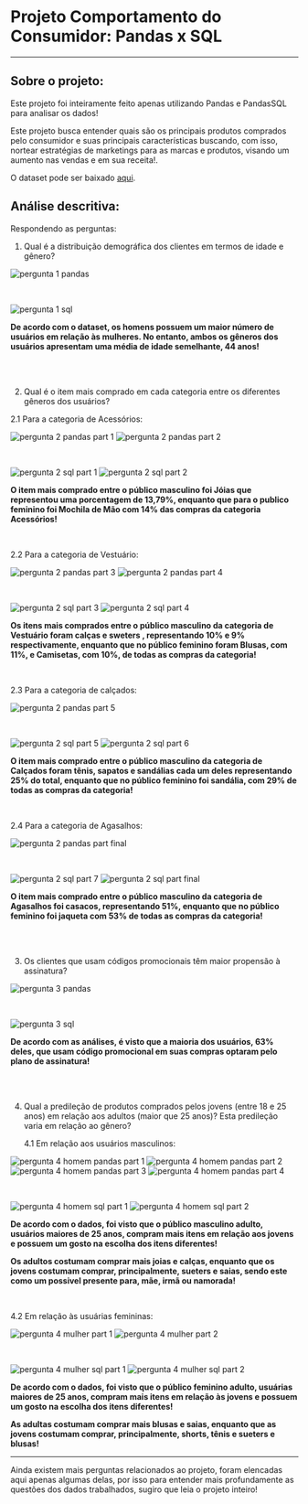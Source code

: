 # Projeto Comportamento do Consumidor: Pandas x SQL

****

## Sobre o projeto:

Este projeto foi inteiramente feito apenas utilizando Pandas e PandasSQL para analisar os dados!

Este projeto busca entender quais são os principais produtos comprados pelo consumidor e suas principais características buscando, com isso, nortear estratégias de marketings para as marcas e produtos, visando um aumento nas vendas e em sua receita!.

O dataset pode ser baixado [aqui]([https://www.kaggle.com/datasets/spscientist/students-performance-in-exams](https://www.kaggle.com/datasets/zeesolver/consumer-behavior-and-shopping-habits-dataset?select=shopping_trends.csv)).

##  Análise descritiva:

Respondendo as perguntas:

1. Qual é a distribuição demográfica dos clientes em termos de idade e gênero?
   
![pergunta 1 pandas](https://github.com/LucasJMFreire/Projeto_Comportamento_Consumidor_PandaSQL/assets/108015773/6b46839c-1f59-4494-8e9c-ec84a2873418)

<br>

![pergunta 1 sql](https://github.com/LucasJMFreire/Projeto_Comportamento_Consumidor_PandaSQL/assets/108015773/a62c4b45-19c2-437f-9a4f-43bf7b42873d)


**De acordo com o dataset, os homens possuem um maior número de usuários em relação às mulheres. No entanto, ambos os gêneros dos usuários apresentam uma média de idade semelhante, 44 anos!**

<br>

<br>

2. Qual é o item mais comprado em cada categoria entre os diferentes gêneros dos usuários?

2.1 Para a categoria de Acessórios:

![pergunta 2 pandas part 1](https://github.com/LucasJMFreire/Projeto_Comportamento_Consumidor_PandaSQL/assets/108015773/93e825d1-4a47-4393-aedd-0f9e348c27a2)
![pergunta 2 pandas part 2](https://github.com/LucasJMFreire/Projeto_Comportamento_Consumidor_PandaSQL/assets/108015773/c10bd38b-5ab8-4689-82d2-f0026802c74a)

<br>

![pergunta 2 sql part 1](https://github.com/LucasJMFreire/Projeto_Comportamento_Consumidor_PandaSQL/assets/108015773/2cd16616-a3d6-48e3-ac2b-4994895e6385)
![pergunta 2 sql part 2](https://github.com/LucasJMFreire/Projeto_Comportamento_Consumidor_PandaSQL/assets/108015773/7af945ba-5384-4cf0-9dd1-c481ab5c0560)


**O item mais comprado entre o público masculino foi Jóias que representou uma porcentagem de 13,79%, enquanto que para o publico feminino foi Mochila de Mão com 14% das compras da categoria Acessórios!**

<br>

2.2 Para a categoria de Vestuário:
   
![pergunta 2 pandas part 3](https://github.com/LucasJMFreire/Projeto_Comportamento_Consumidor_PandaSQL/assets/108015773/b44751f8-700c-4ffb-b21c-1aa665a34c6e)
![pergunta 2 pandas part 4](https://github.com/LucasJMFreire/Projeto_Comportamento_Consumidor_PandaSQL/assets/108015773/bffc5b79-e066-4e47-a726-bc66afebbfcf)

<br>

![pergunta 2 sql part 3](https://github.com/LucasJMFreire/Projeto_Comportamento_Consumidor_PandaSQL/assets/108015773/cbf60c0f-97d2-403d-ad27-fe886031ae6a)
![pergunta 2 sql part 4](https://github.com/LucasJMFreire/Projeto_Comportamento_Consumidor_PandaSQL/assets/108015773/a587709c-df3c-4e6f-a6d1-1b6367daae9d)


**Os itens mais comprados entre o público masculino da categoria de Vestuário foram calças e sweters , representando 10% e 9% respectivamente, enquanto que no público feminino foram Blusas, com 11%, e Camisetas, com 10%, de todas as compras da categoria!**


<br>


2.3 Para a categoria de calçados:

![pergunta 2 pandas part 5](https://github.com/LucasJMFreire/Projeto_Comportamento_Consumidor_PandaSQL/assets/108015773/d0257f88-c9f1-4029-91ba-1dad265a75c3)

<br>

![pergunta 2 sql part 5](https://github.com/LucasJMFreire/Projeto_Comportamento_Consumidor_PandaSQL/assets/108015773/81e4f47c-6d0f-489e-ab47-f4a470a85e02)
![pergunta 2 sql part 6](https://github.com/LucasJMFreire/Projeto_Comportamento_Consumidor_PandaSQL/assets/108015773/ff4a8335-ec2f-4fc2-a584-bdd1f4277d70)


**O item mais comprado entre o público masculino da categoria de Calçados foram tênis, sapatos e sandálias cada um deles representando 25% do total, enquanto que no público feminino foi sandália, com 29% de todas as compras da categoria!**


<br>


2.4 Para a categoria de Agasalhos:

![pergunta 2 pandas part final](https://github.com/LucasJMFreire/Projeto_Comportamento_Consumidor_PandaSQL/assets/108015773/e3dec9c2-b543-41ed-9296-2e6ff7a57416)

<br>

![pergunta 2 sql part 7](https://github.com/LucasJMFreire/Projeto_Comportamento_Consumidor_PandaSQL/assets/108015773/8dbf0a5c-d579-49be-83c1-72d364f3cfa1)
![pergunta 2 sql part final](https://github.com/LucasJMFreire/Projeto_Comportamento_Consumidor_PandaSQL/assets/108015773/da9af933-701c-43a9-9ca8-549c78ff84ce)


**O item mais comprado entre o público masculino da categoria de Agasalhos foi casacos, representando 51%, enquanto que no público feminino foi jaqueta com 53% de todas as compras da categoria!**

<br>

<br>

3. Os clientes que usam códigos promocionais têm maior propensão à assinatura?

![pergunta 3 pandas](https://github.com/LucasJMFreire/Projeto_Comportamento_Consumidor_PandaSQL/assets/108015773/d39d97a1-b4a8-46a4-be0a-abad40b61767)

<br>

![pergunta 3 sql](https://github.com/LucasJMFreire/Projeto_Comportamento_Consumidor_PandaSQL/assets/108015773/72fa90b9-140b-4fd8-90e8-1335c41623f1)



**De acordo com as análises, é visto que a maioria dos usuários, 63% deles, que usam código promocional em suas compras optaram pelo plano de assinatura!**

<br>

<br>

4. Qual a predileção de produtos comprados pelos jovens (entre 18 e 25 anos) em relação aos adultos (maior que 25 anos)? Esta predileção varia em relação ao gênero?
   
   4.1 Em relação aos usuários masculinos:

![pergunta 4  homem pandas part 1](https://github.com/LucasJMFreire/Projeto_Comportamento_Consumidor_PandaSQL/assets/108015773/2a8ceb35-852e-430f-90e2-5712a502cf5c)
![pergunta 4  homem pandas part 2](https://github.com/LucasJMFreire/Projeto_Comportamento_Consumidor_PandaSQL/assets/108015773/55fb0fbc-e4e7-449f-9e9a-e9fddccc8513)
![pergunta 4  homem pandas part 3](https://github.com/LucasJMFreire/Projeto_Comportamento_Consumidor_PandaSQL/assets/108015773/4097c9ca-a97a-44d0-9448-ee82fd67dd61)
![pergunta 4  homem pandas part 4](https://github.com/LucasJMFreire/Projeto_Comportamento_Consumidor_PandaSQL/assets/108015773/c86f871d-8c1f-4690-b816-1cf4144aae57)

<br>

![pergunta 4  homem sql part 1](https://github.com/LucasJMFreire/Projeto_Comportamento_Consumidor_PandaSQL/assets/108015773/ecec8d01-03d1-46ad-b0f8-4bd0b5a23d94)
![pergunta 4 homem sql part 2](https://github.com/LucasJMFreire/Projeto_Comportamento_Consumidor_PandaSQL/assets/108015773/7251f2e1-0343-4193-b075-4d22bb69685e)

**De acordo com o dados, foi visto que o público masculino adulto, usuários maiores de 25 anos, compram mais itens em relação aos jovens e possuem um gosto na escolha dos itens diferentes!**

**Os adultos costumam comprar mais joias e calças, enquanto que os jovens costumam comprar, principalmente, sueters e saias, sendo este como um possivel presente para, mãe, irmã ou namorada!**

<br>

4.2 Em relação às usuárias femininas:

![pergunta 4 mulher part 1](https://github.com/LucasJMFreire/Projeto_Comportamento_Consumidor_PandaSQL/assets/108015773/58951767-a3b6-41af-8d53-5ec06114bfba)
![pergunta 4 mulher part 2](https://github.com/LucasJMFreire/Projeto_Comportamento_Consumidor_PandaSQL/assets/108015773/4536b5dc-a071-4356-8034-7ea9cc2bbe3f)

<br>

![pergunta 4 mulher sql part 1](https://github.com/LucasJMFreire/Projeto_Comportamento_Consumidor_PandaSQL/assets/108015773/cbf469bd-069c-4c1e-aaed-34f6a778e1fe)
![pergunta 4 mulher sql part 2](https://github.com/LucasJMFreire/Projeto_Comportamento_Consumidor_PandaSQL/assets/108015773/a6de6d65-0bb7-4aeb-9965-e5db78780e96)

**De acordo com o dados, foi visto que o público feminino adulto, usuárias maiores de 25 anos, compram mais itens em relação às jovens e possuem um gosto na escolha dos itens diferentes!**

**As adultas costumam comprar mais blusas e saias, enquanto que as jovens costumam comprar, principalmente, shorts, tênis e sueters e blusas!**

****

Ainda existem mais perguntas relacionados ao projeto, foram elencadas aqui apenas algumas delas, por isso para entender mais profundamente as questões dos dados trabalhados, sugiro que leia o projeto inteiro!
